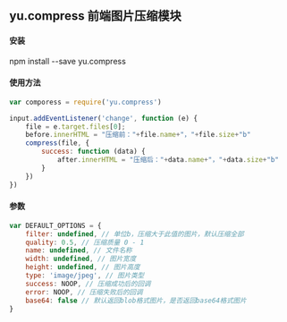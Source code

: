 ## yu.compress 前端图片压缩模块


#### 安装
npm install --save yu.compress

#### 使用方法
```javascript
var comporess = require('yu.compress')

input.addEventListener('change', function (e) {
    file = e.target.files[0];
    before.innerHTML = "压缩前："+file.name+"，"+file.size+"b"
    compress(file, {
        success: function (data) {
            after.innerHTML = "压缩后："+data.name+"，"+data.size+"b"
        }
    })
})
```

#### 参数
```javascript
var DEFAULT_OPTIONS = {
    filter: undefined, // 单位b，压缩大于此值的图片，默认压缩全部
    quality: 0.5, // 压缩质量 0 - 1
    name: undefined, // 文件名称
    width: undefined, // 图片宽度
    height: undefined, // 图片高度
    type: 'image/jpeg', // 图片类型
    success: NOOP, // 压缩成功后的回调
    error: NOOP, // 压缩失败后的回调
    base64: false // 默认返回blob格式图片，是否返回base64格式图片
}
```

